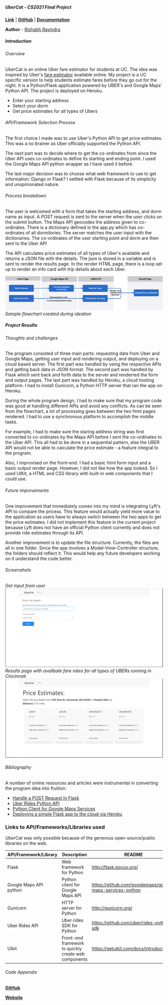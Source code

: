 ##### UberCat - *CS2021 Final Project*
[**Link**](https://ubercat.herokuapp.com/) | [**GitHub**](https://github.com/Rishabhravindra/ubercat) | [**Documentation**](google.com)

**Author** - [Rishabh Ravindra](http://rishravi.me) 
##### **Introduction**
###### Overview
UberCat is an online Uber fare estimator for students at UC. The idea was inspired by Uber's [fare estimator](https://www.uber.com/en-IL/fare-estimate/) available online. My project is a UC specific version to help students estimate fares before they go out for the night.  It is a Python/Flask application powered by UBER's and Google Maps' Python API. The project is deployed on Heroku. 
  - Enter your starting address
  - Select your dorm
  - Get price estimates for all types of Ubers
 
###### API/Framework Selection Process
The first choice I made was to use Uber's Python API to get price estimates. This was a no brainer as Uber officially supported the Python API.

The next part was to decide where to get the co-ordinates from since the Uber API uses co-ordinates to define its starting and ending point. I used the Google Maps API python wrapper as I have used it before.

The last major decision was to choose what web framework to use to get information: Django or Flask? I settled with Flask because of its simplicity and unopinionated nature. 

###### Process breakdown
The user is welcomed with a form that takes the starting address, and dorm name as input. A *POST* request is sent to the server when the user clicks on the submit button. The Maps API geocodes the address given to co-ordinates. There is a dictionary defined in the app.py which has co-ordinates of all dormitories. The server matches the user input with the dictionaries. The co-ordinates of the user starting point and dorm are then sent to the Uber API

The API calculates price estimates of all types of Uber's available and returns a JSON file with the details. The json is stored in a variable and is sent to render the results page. In the render HTML page, there is a loop set up to render an info card with trip details about each Uber.  

![Flowchart](https://raw.githubusercontent.com/Rishabhravindra/ubercat/master/Flowchart.png)
*Sample flowchart created during ideation*

##### **Project Results**
###### Thoughts and challenges 
The program consisted of three main parts: requesting data from Uber and Google Maps, getting user input and rendering output, and deploying on a cloud based server. The first part was handled by using the respective APIs and getting back data in JSON format. The second part was handled by Flask which sent back and forth data to the server and renderred the form and output pages. The last part was handled by Heroku, a cloud hosting platform. I had to install Gunicorn, a Python HTTP server that ran the app on Heroku. 

During the whole program design, I had to make sure that my program code was good at handling different APIs and avoid any conflicts. As can be seen from the flowchart, a lot of processing goes between the two html pages rendered. I had to use a synchronous platform to accomplish the middle tasks. 

For example, I had to make sure the staring address string was first converted to co-ordinates by the Maps API before I sent the co-ordinates to the Uber API. This all had to be done in a sequential pattern, else the UBER API would not be able to calculate the price estimate - a feature integral to the program. 

Also, I improvised on the front-end. I had a basic html form input and a basic output render page. However, I did not like how the app looked. So I used UIKit, a HTML and CSS library with built-in web components that I could use. 
###### Future improvements
One improvement that immediately comes into my mind is integrating Lyft's API to compare the pricess. This feature would actually yield more value to the application as users have to always switch between the two apps to get the price estimates. I did not implement this feature in the current project because Lyft does not have an official Python client currently and does not provide ride estimates through its API.

Another improvement is to update the file structure. Currently, the files are all in one folder. Since the app involves a Model-View-Controller structure, the folders should reflect it. This would help any future developers working on it understand the code better. 

###### Screenshots 
*Get input from user*
![Get input from user](https://raw.githubusercontent.com/Rishabhravindra/ubercat/master/img/input.PNG)
*Results page with availbale fare rates for all types of UBERs running in Cincinnati*
![Uber fare estimates](https://raw.githubusercontent.com/Rishabhravindra/ubercat/master/img/results.PNG)
###### Bibliography

A number of online resources and articles were instrumental in converting the program idea into fruition:

* [Handle a POST Request In Flask](http://code.runnable.com/UhLMQLffO1YSAADK/handle-a-post-request-in-flask-for-python)
* [Uber Rides Python API](https://developer.uber.com/docs/riders/ride-requests/tutorials/api/python)
* [Python Client for Google Maps Services](https://github.com/googlemaps/google-maps-services-python)
* [Deploying a simple Flask app to the cloud via Heroku](https://github.com/datademofun/heroku-basic-flask)


### Links to API/Frameworks/Libraries used

UberCat was only possible because of the generous open-source/public libraries on the web.

| API/Framework/Library |Description| README |
| ------ | ------ | ------ |
| Flask | Web framework for Python |http://flask.pocoo.org/ |
| Google Maps API python |Python client for Google Maps API| https://github.com/googlemaps/google-maps-services-python |
| Gunicorn | HTTP server for Python | http://gunicorn.org/|
| Uber Rides API | Uber rides SDK for Python | https://github.com/uber/rides-python-sdk|
|UIkit| Front-end framework to quickly create web components|https://getuikit.com/docs/introduction|
###### Code Appendix
[**GitHub**](https://github.com/Rishabhravindra/ubercat)

[**Website**](https://ubercat.herokuapp.com)



